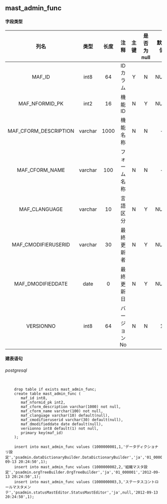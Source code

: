 ## mast_admin_func

#### 字段类型

列名|类型|长度|注释|主键|是否为null|默认值
:---:|:---:|:---:|:---:|:---:|:---:|:---:
MAF_ID|int8|64|IDカラム|Y|N|NULL
MAF_NFORMID_PK|int2|16|機能ID|N|Y|NULL
MAF_CFORM_DESCRIPTION|varchar|1000|機能名称|N|N|-
MAF_CFORM_NAME|varchar|100|フォーム名称|N|N|-
MAF_CLANGUAGE|varchar|10|言語区分|N|Y|NULL
MAF_CMODIFIERUSERID|varchar|30|最終更新者|N|Y|NULL
MAF_DMODIFIEDDATE|date|0|最終更新日|N|Y|NULL
VERSIONNO|int8|64|バージョンNo|N|N|1

#### 建表语句
###### postgresql
```postgresql

    drop table if exists mast_admin_func;
    create table mast_admin_func (
       maf_id int8,
       maf_nformid_pk int2,
       maf_cform_description varchar(1000) not null,
       maf_cform_name varchar(100) not null,
       maf_clanguage varchar(10) default(null),
       maf_cmodifieruserid varchar(30) default(null),
       maf_dmodifieddate date default(null),
       versionno int8 default(1) not null,
       primary key(maf_id)
    );
  
    insert into mast_admin_func values (1000000001,1,'データディクショナリ設定','psadmin.dataDictionaryBuilder.DataDictionaryBuilder','ja','01_000001','2012-09-13 20:24:50',1);
    insert into mast_admin_func values (1000000002,2,'組織マスタ設定','psadmin.orgTreeBuilder.OrgTreeBuilder','ja','01_000001','2012-09-13 20:24:50',1);
    insert into mast_admin_func values (1000000003,3,'ステータスコントロールマスタメンテ','psadmin.statusMastEditor.StatusMastEditor','ja',null,'2012-09-13 20:24:50',1);

```

